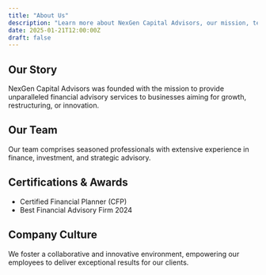 ```yaml
---
title: "About Us"
description: "Learn more about NexGen Capital Advisors, our mission, team, and values."
date: 2025-01-21T12:00:00Z
draft: false
---
```


## Our Story

NexGen Capital Advisors was founded with the mission to provide unparalleled financial advisory services to businesses aiming for growth, restructuring, or innovation.

## Our Team

Our team comprises seasoned professionals with extensive experience in finance, investment, and strategic advisory.

## Certifications & Awards

- Certified Financial Planner (CFP)
- Best Financial Advisory Firm 2024

## Company Culture

We foster a collaborative and innovative environment, empowering our employees to deliver exceptional results for our clients.
